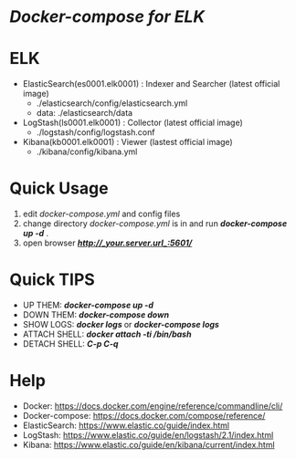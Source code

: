 ***Docker-compose  for ELK***
=======================

ELK
=======================
- ElasticSearch(es0001.elk0001) : Indexer and Searcher (latest official image)
    * ./elasticsearch/config/elasticsearch.yml
    * data: ./elasticsearch/data
- LogStash(ls0001.elk0001) : Collector (latest official image)
    * ./logstash/config/logstash.conf
- Kibana(kb0001.elk0001) : Viewer (lastest official image)
    * ./kibana/config/kibana.yml

Quick Usage
=======================
1. edit _docker-compose.yml_ and config files
2. change directory _docker-compose.yml_ is in and run ***docker-compose up -d*** .
3. open browser ***http://_your.server.url_:5601/***

Quick TIPS
=======================
- UP THEM: ***docker-compose up -d***
- DOWN THEM: ***docker-compose down***
- SHOW LOGS: ***docker logs <containerID>*** or ***docker-compose logs***
- ATTACH SHELL: ***docker attach -ti <containerID> /bin/bash***
- DETACH SHELL: ***C-p C-q***

Help
=======================
- Docker: <https://docs.docker.com/engine/reference/commandline/cli/>
- Docker-compose: <https://docs.docker.com/compose/reference/>
- ElasticSearch: <https://www.elastic.co/guide/index.html>
- LogStash: <https://www.elastic.co/guide/en/logstash/2.1/index.html>
- Kibana: <https://www.elastic.co/guide/en/kibana/current/index.html>


